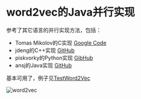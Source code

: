 # word2vec的Java并行实现

参考了其它语言的并行实现方法，包括：
 - Tomas Mikolov的C实现 [Google Code](https://code.google.com/p/word2vec/)
 - jdeng的C++实现 [GitHub](https://github.com/jdeng/word2vec)
 - piskvorky的Python实现 [GibHub](https://github.com/piskvorky/gensim)
 - ansj的Java实现 [GitHub](https://github.com/ansjsun/Word2VEC_java)

基本可用了，例子见[TestWord2Vec](https://github.com/siegfang/word2vec/blob/master/src/test/TestWord2Vec.java)

![word2vec](http://images.cnblogs.com/cnblogs_com/siegfang/548683/o_word2vec_diagram.png)

